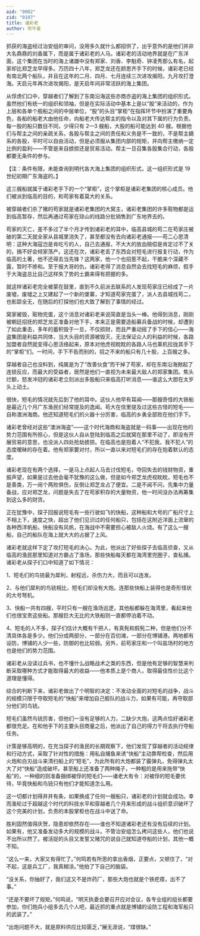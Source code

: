 ```yaml
---
aid: "0002"
zid: "0107"
title: 诸彩老
author: 吹牛者
---
```


抓获的海盗经过治安组的审问，没用多久就什么都招供了，出乎意外的是他们并非大名鼎鼎的刘香属下，而是属于诸彩老的人马。诸彩老的活动地界就是在广东洋面，这个集团在当时的海上诸雄中没有郑家、刘香、李魁奇、钟凌秀那么有名，起家却比郑芝龙早得多。万历四十八年，郑芝龙还在颜思齐手下的时候，诸彩老已经有南北两个船队，并且在这年的二月、四月、七月连续三次进攻揭阳，九月攻打澄海。天启元年再次进攻揭阳，是天启年间非常活跃的海上集团。

从俘虏们口中，穿越者们了解到了东南沿海这些亦商亦盗的海上集团的组织形式。虽然他们有统一的组织和领袖，但是在实际活动中基本上是以“股”来活动的，作为上层和各单个舰船之间的中层单位，“股”的头目“掌柜”在指挥环节中扮演了重要角色，各船的船老大由他任命，向船老大传达帮主的指令以及对其下属的行为负责。每一股的船只数目不同，少得只有 2—3 艘船，大股的船可能达到 40 艘。根据他们与帮主之间的亲疏关系，各股与帮主之间的责任和义务是不一致的，不是帮主嫡系的各股，平时可以自由活动，但是必须服从集团内部的规矩，并向帮主缴纳一定比例的盈利——不管是来自掳掠还是贸易活动。帮主一旦召集各股集合行动，各股都要无条件的参与。

【注：条件有限，未能查询到明代各大海上集团的组织形式，这一组织形式是 19 世纪初期广东海盗的。】

这三艘船就属于诸彩老手下的一个“掌柜”，这个掌柜是诸彩老集团的核心成员。他们被派到临高的目的，和苟家有着莫大的关系。

被穿越者们杀了猪的苟家就是诸彩老集团的大窝主，诸彩老集团的许多赃物都是运到临高暂存，然后再通过苟家在琼山的线路分批销售到广东地界去的。

苟家的灭亡，差不多过了半个月才传到诸彩老的耳中，临高县城的苟二在苟家庄被破的第二天就全家从县城里消失了，甚至都没有去向诸彩老通报——苟二心思清明：这种大海寇岂是肯吃亏的人，自己去通报，不大大的放血赔偿是肯定过不了关的，搞不好会倾家荡产。这还在次，诸彩老丢了东西会对短毛进行报复行动，作为临高的土著，他不还得去当先锋？这两家，他一个也招惹不起，干脆来个深藏不露，暂时不掺和。至于报大哥的仇，诸彩老得了消息自然会去找短毛的麻烦，假手于大海盗总比自己这样失了势的土霸来得有把握的多。

就这样诸彩老完全被蒙在鼓里，直到不久前派去联系的人发现苟家庄已经成了一片废墟，废墟之上又建起了一个新的堡寨，才知道苟家完蛋了，派人去县城找苟二，也影踪全无，在随后的打探他们也大致了解到了事情的经过。

窝家被毁，赃物完蛋，这个消息对诸彩老来说简直是当头一棒。他得到消息，刚刚被朝廷招抚的郑芝龙正准备对他下手，本来正是需要造船募兵备战的时候，却遭到了如此重击，多年的蓄积毁于一旦，不仅损财，而且严重动摇了手下的信心——海盗集团是利益共同体，当大头目的资源被毁灭，无法保证众人的利益的时候，各路加盟者自然就变得心思活络起来，原本对他虎视眈眈的各路人马也乘机拉拢其手下的“掌柜”们。一时间，手下不告而别的，招之不来的船只有几十股，上百艘之多。

穿越者自己也没料到，纯属是为了“改善伙食”而干掉了苟家，却在东南沿海掀起了连锁反应，而最大的受益者，居然是他们一直视为未来最大敌人的郑家集团。焦头烂额，怒发冲冠的诸彩老立刻派出多股船只来临高打听消息——谁这么大胆在太岁头上动土。

很快，短毛的情况就先后到了他的耳中。这伙人他早有耳闻——那艘奇怪的大铁船是最近几个月广东渔民们经常提及的逸闻。苟大在信里提及过这些古怪的短毛——自称澳洲海商。他还知道短毛们的火器十分厉害，临高的乡勇全部败在他们手下。

诸彩老曾经对这些“澳洲海盗”——这个时代海商和海盗就是一码事——出现在他的势力范围有所担心，但是这伙人自从登陆到临高之后就窝在那里不动了，即没有开展贸易的意思，也没派人四处抢劫掳掠。在临高也是抱着人“不犯我，我不犯人”的态度暧昧的存在着。他有郑家要对付，所以一直以来对短毛们的存在抱着默认的态度。

诸彩老现在有两个选择，一是马上点起人马去讨伐短毛，夺回失去的钱财物资，重振声望，如果是过去他会毫不犹豫的这么做，但是如今郑芝龙虎视眈眈，短毛也不是善类，万一闹个两败俱伤，反倒让郑芝龙占了便宜。二是不闻不问，先集中力量备战，应对郑芝龙，问题是失去了在苟家积存的大量物资，他一时间没办法再筹集到这么多的财货。

正在犹豫中，探子回报说短毛有一些行驶如飞的快船，这种船和大号的广船尺寸上不相上下，速度之快，超出了他们见识过的任何船只，包括在这附近洋面上流窜的各种西洋帆船，快船没有风帆，在海战中不需要担心被敌人火烧。有了这么一艘船，自己的船队在海上就大大的占据了上风。

诸彩老就这样下定了攻打短毛的决心。为此，他派出了好些探子去临高侦查，又从临高的渔民那里知道对方霸占了渔场，那些快船每天都在海湾里兜圈子，查私捕。诸彩老从探子们口中知道了如下情况：

1、短毛们的鸟铳最为犀利，射程远，杀伤力大，而且可以连发。

2、与他们犀利的鸟铳相比，短毛们却没有大炮。连那些快船上装得也是奇形怪状的大号弩机。

3、快船一共有四艘，平时只有一艘在渔场巡逻，其他船都躲在海湾里，看起来他们也很宝贵这些船。那艘巨大无比的大铁船则一直都停泊着不动。

4、短毛的人不多，探子们估计大概有千把人，有真髡和假髡二种，但是他们分不清具体各是多少。他们分成两部分，一部分在百仞滩，一部分在博铺港。两地都有设防，博铺的人少一些，防御的也比较弱。另外，前苟家庄和一个叫盐场村的地方也是他们的势力范围。

诸彩老从没读过兵书，也不懂什么战略战术之类的东西，但是他有足够的智慧来判断采取哪种方式才能取得最大的收益——他本质上是个商人，取得最佳性价比这个道理是懂得。

综合的判断下来，诸彩老做出了个明智的决定：不发动全面的对短毛的战争，战斗的规模只限于夺取短毛的“快船”来增加自己舰队的战斗力，如果有可能，再夺取部分他们的鸟铳。

短毛们虽然鸟铳厉害，但他们一没有足够的人力，二缺少大炮，这两点恰好诸彩老都很充足。在和他手下的主要头目商量之后，他派出了自己的得力干将去执行夺船任务。

计策是够高明的，在充当探子的渔民的长期观察下，他们发现了穿越者的活动规律和行动方式，采取了针对性的措施：用私自捕鱼来诱“快船”主动靠帮检查，然后用火炮和白刃战斗来清扫船上的“短毛”，为此所有的大炮都装了霰弹丸，免得弹丸太大了对“快船”造成破坏。甚至船上还准备了两种绳子，一种粗的是用来拖带“快船”的，一种细的则准备捆绑被俘的短毛们——诸老大有令：对被俘的短毛要优待，毕竟快船和鸟铳只有他们才能知道怎么用。

这一切都计划得井井有条，如果换成了任何一艘船只，诸彩老的计划就会成功。幸而渔轮过于超越这个时代的科技水平和穿越者几个月来形成的战斗组织意识破坏了这个完美的计划，负责的本股掌柜也在战斗中送了命。

胜利固然值得庆贺，隐患却依然存在——谁也不知道诸彩老还有没有后续的计划。如果有，他又准备发动多大的规模的战斗。不管治安组怎么拷问这些人，他们也说不出所以然了。被活捉的头目又发誓又赌咒的说自己就知道夺船的计划，其他一概不知。

“这么一来，大家又有得忙了。”何鸣若有所思的拿出香烟，正要点，又顿住了，“对不起，这是兵工厂，我真糊涂。”他拍了下自己的脑袋。

“没关系，你抽好了，我们这又不是炸药厂，那些大炮也就是个铁疙瘩，出不了事。”

“还是不要坏了规矩。”何鸣说，“明天执委会要召开应对会议，各专业组的组长都要参加，你们炮兵小组多去几个人吧，最近抓的重点就是博铺的设防工程和海军船只的武装了。”

“出炮问题不大，就是原料供应比较匮乏，”展无涯说，“煤很缺。”
